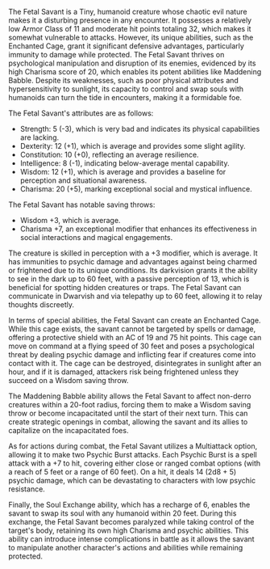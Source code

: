 The Fetal Savant is a Tiny, humanoid creature whose chaotic evil nature makes it a disturbing presence in any encounter. It possesses a relatively low Armor Class of 11 and moderate hit points totaling 32, which makes it somewhat vulnerable to attacks. However, its unique abilities, such as the Enchanted Cage, grant it significant defensive advantages, particularly immunity to damage while protected. The Fetal Savant thrives on psychological manipulation and disruption of its enemies, evidenced by its high Charisma score of 20, which enables its potent abilities like Maddening Babble. Despite its weaknesses, such as poor physical attributes and hypersensitivity to sunlight, its capacity to control and swap souls with humanoids can turn the tide in encounters, making it a formidable foe.

The Fetal Savant's attributes are as follows: 
- Strength: 5 (-3), which is very bad and indicates its physical capabilities are lacking.
- Dexterity: 12 (+1), which is average and provides some slight agility.
- Constitution: 10 (+0), reflecting an average resilience.
- Intelligence: 8 (-1), indicating below-average mental capability.
- Wisdom: 12 (+1), which is average and provides a baseline for perception and situational awareness.
- Charisma: 20 (+5), marking exceptional social and mystical influence.

The Fetal Savant has notable saving throws: 
- Wisdom +3, which is average.
- Charisma +7, an exceptional modifier that enhances its effectiveness in social interactions and magical engagements.

The creature is skilled in perception with a +3 modifier, which is average. It has immunities to psychic damage and advantages against being charmed or frightened due to its unique conditions. Its darkvision grants it the ability to see in the dark up to 60 feet, with a passive perception of 13, which is beneficial for spotting hidden creatures or traps. The Fetal Savant can communicate in Dwarvish and via telepathy up to 60 feet, allowing it to relay thoughts discreetly.

In terms of special abilities, the Fetal Savant can create an Enchanted Cage. While this cage exists, the savant cannot be targeted by spells or damage, offering a protective shield with an AC of 19 and 75 hit points. This cage can move on command at a flying speed of 30 feet and poses a psychological threat by dealing psychic damage and inflicting fear if creatures come into contact with it. The cage can be destroyed, disintegrates in sunlight after an hour, and if it is damaged, attackers risk being frightened unless they succeed on a Wisdom saving throw.

The Maddening Babble ability allows the Fetal Savant to affect non-derro creatures within a 20-foot radius, forcing them to make a Wisdom saving throw or become incapacitated until the start of their next turn. This can create strategic openings in combat, allowing the savant and its allies to capitalize on the incapacitated foes.

As for actions during combat, the Fetal Savant utilizes a Multiattack option, allowing it to make two Psychic Burst attacks. Each Psychic Burst is a spell attack with a +7 to hit, covering either close or ranged combat options (with a reach of 5 feet or a range of 60 feet). On a hit, it deals 14 (2d8 + 5) psychic damage, which can be devastating to characters with low psychic resistance.

Finally, the Soul Exchange ability, which has a recharge of 6, enables the savant to swap its soul with any humanoid within 20 feet. During this exchange, the Fetal Savant becomes paralyzed while taking control of the target's body, retaining its own high Charisma and psychic abilities. This ability can introduce intense complications in battle as it allows the savant to manipulate another character's actions and abilities while remaining protected.